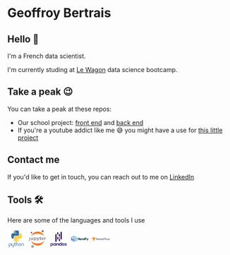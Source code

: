 # Geoffroy Bertrais

## Hello :wave:

I'm a French data scientist.

I'm currently studing at [Le Wagon](https://github.com/lewagon) data science bootcamp.

## Take a peak :wink:

You can take a peak at these repos:
* Our school project: [front end](https://github.com/JulianBreaud/ephesusWeb) and [back end](https://github.com/GeoffroyGit/ephesus)
* If you're a youtube addict like me :sweat_smile: you might have a use for [this little project](https://github.com/GeoffroyGit/youtubeWatchlist)

## Contact me

If you'd like to get in touch, you can reach out to me on [LinkedIn](https://fr.linkedin.com/in/geoffroybertrais)

## Tools :hammer_and_wrench:

Here are some of the languages and tools I use

<div>
  <img src="https://github.com/devicons/devicon/blob/master/icons/python/python-original-wordmark.svg" title="python" alt="python" width="40" height="40"/>&nbsp;
  <img src="https://github.com/devicons/devicon/blob/master/icons/jupyter/jupyter-original-wordmark.svg" title="jupyter" alt="jupyter" width="40" height="40"/>&nbsp;
  <img src="https://github.com/devicons/devicon/blob/master/icons/pandas/pandas-original-wordmark.svg" title="pandas" alt="pandas" width="40" height="40"/>&nbsp;
  <img src="https://github.com/devicons/devicon/blob/master/icons/numpy/numpy-original-wordmark.svg" title="numpy" alt="numpy" width="40" height="40"/>&nbsp;
  <img src="https://github.com/devicons/devicon/blob/master/icons/tensorflow/tensorflow-original-wordmark.svg" title="tensorflow" alt="tensorflow" width="40" height="40"/>&nbsp;
</div>


